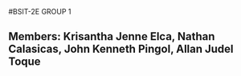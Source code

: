 #BSIT-2E GROUP 1

## Members: Krisantha Jenne Elca, Nathan Calasicas, John Kenneth Pingol, Allan Judel Toque

